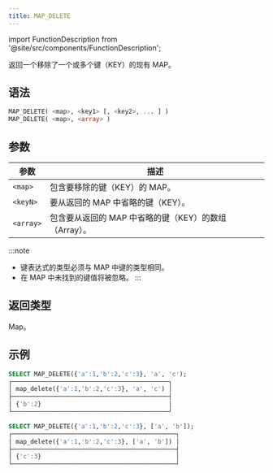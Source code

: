 ```yaml
---
title: MAP_DELETE
---
```


import FunctionDescription from '@site/src/components/FunctionDescription';

<FunctionDescription description="Introduced or updated: v1.2.547"/>

返回一个移除了一个或多个键（KEY）的现有 MAP。

## 语法

```sql
MAP_DELETE( <map>, <key1> [, <key2>, ... ] )
MAP_DELETE( <map>, <array> )
```

## 参数

| 参数 | 描述 |
|-----------|--------------------------------------------------------|
| `<map>` | 包含要移除的键（KEY）的 MAP。 |
| `<keyN>` | 要从返回的 MAP 中省略的键（KEY）。 |
| `<array>` | 包含要从返回的 MAP 中省略的键（KEY）的数组（Array）。 |

:::note
- 键表达式的类型必须与 MAP 中键的类型相同。
- 在 MAP 中未找到的键值将被忽略。
:::

## 返回类型

Map。

## 示例

```sql
SELECT MAP_DELETE({'a':1,'b':2,'c':3}, 'a', 'c');
┌───────────────────────────────────────────┐
│ map_delete({'a':1,'b':2,'c':3}, 'a', 'c') │
├───────────────────────────────────────────┤
│ {'b':2}                                   │
└───────────────────────────────────────────┘

SELECT MAP_DELETE({'a':1,'b':2,'c':3}, ['a', 'b']);
┌─────────────────────────────────────────────┐
│ map_delete({'a':1,'b':2,'c':3}, ['a', 'b']) │
├─────────────────────────────────────────────┤
│ {'c':3}                                     │
└─────────────────────────────────────────────┘
```